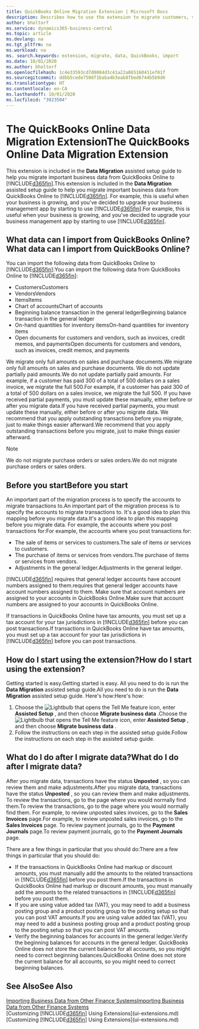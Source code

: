 ```yaml
---
title: QuickBooks Online Migration Extension | Microsoft Docs
description: Describes how to use the extension to migrate customers, vendors, items, and accounts from QuickBooks Online to Business Central.
author: bholtorf
ms.service: dynamics365-business-central
ms.topic: article
ms.devlang: na
ms.tgt_pltfrm: na
ms.workload: na
ms. search.keywords: extension, migrate, data, QuickBooks, import
ms.date: 10/01/2020
ms.author: bholtorf
ms.openlocfilehash: 1c4e33593cd7d0084d3c41a22a865160411ef01f
ms.sourcegitcommit: ddbb5cede750df1baba4b3eab8fbed6744b5b9d6
ms.translationtype: HT
ms.contentlocale: en-CA
ms.lasthandoff: 10/01/2020
ms.locfileid: "3923504"
---
```

# <a name="the-quickbooks-online-data-migration-extension"></a><span data-ttu-id="bc9e7-103">The QuickBooks Online Data Migration Extension</span><span class="sxs-lookup"><span data-stu-id="bc9e7-103">The QuickBooks Online Data Migration Extension</span></span>

<span data-ttu-id="bc9e7-104">This extension is included in the **Data Migration** assisted setup guide to help you migrate important business data from QuickBooks Online to [!INCLUDE[d365fin](includes/d365fin_md.md)].</span><span class="sxs-lookup"><span data-stu-id="bc9e7-104">This extension is included in the **Data Migration** assisted setup guide to help you migrate important business data from QuickBooks Online to [!INCLUDE[d365fin](includes/d365fin_md.md)].</span></span> <span data-ttu-id="bc9e7-105">For example, this is useful when your business is growing, and you've decided to upgrade your business management app by starting to use [!INCLUDE[d365fin](includes/d365fin_md.md)].</span><span class="sxs-lookup"><span data-stu-id="bc9e7-105">For example, this is useful when your business is growing, and you've decided to upgrade your business management app by starting to use [!INCLUDE[d365fin](includes/d365fin_md.md)].</span></span>

## <a name="what-data-can-i-import-from-quickbooks-online"></a><span data-ttu-id="bc9e7-106">What data can I import from QuickBooks Online?</span><span class="sxs-lookup"><span data-stu-id="bc9e7-106">What data can I import from QuickBooks Online?</span></span>

<span data-ttu-id="bc9e7-107">You can import the following data from QuickBooks Online to [!INCLUDE[d365fin](includes/d365fin_md.md)]:</span><span class="sxs-lookup"><span data-stu-id="bc9e7-107">You can import the following data from QuickBooks Online to [!INCLUDE[d365fin](includes/d365fin_md.md)]:</span></span>  

* <span data-ttu-id="bc9e7-108">Customers</span><span class="sxs-lookup"><span data-stu-id="bc9e7-108">Customers</span></span>
* <span data-ttu-id="bc9e7-109">Vendors</span><span class="sxs-lookup"><span data-stu-id="bc9e7-109">Vendors</span></span>
* <span data-ttu-id="bc9e7-110">Items</span><span class="sxs-lookup"><span data-stu-id="bc9e7-110">Items</span></span>
* <span data-ttu-id="bc9e7-111">Chart of accounts</span><span class="sxs-lookup"><span data-stu-id="bc9e7-111">Chart of accounts</span></span>
* <span data-ttu-id="bc9e7-112">Beginning balance transaction in the general ledger</span><span class="sxs-lookup"><span data-stu-id="bc9e7-112">Beginning balance transaction in the general ledger</span></span>
* <span data-ttu-id="bc9e7-113">On-hand quantities for inventory items</span><span class="sxs-lookup"><span data-stu-id="bc9e7-113">On-hand quantities for inventory items</span></span>
* <span data-ttu-id="bc9e7-114">Open documents for customers and vendors, such as invoices, credit memos, and payments</span><span class="sxs-lookup"><span data-stu-id="bc9e7-114">Open documents for customers and vendors, such as invoices, credit memos, and payments</span></span>

<span data-ttu-id="bc9e7-115">We migrate only full amounts on sales and purchase documents.</span><span class="sxs-lookup"><span data-stu-id="bc9e7-115">We migrate only full amounts on sales and purchase documents.</span></span> <span data-ttu-id="bc9e7-116">We do not update partially paid amounts.</span><span class="sxs-lookup"><span data-stu-id="bc9e7-116">We do not update partially paid amounts.</span></span> <span data-ttu-id="bc9e7-117">For example, if a customer has paid 300 of a total of 500 dollars on a sales invoice, we migrate the full 500.</span><span class="sxs-lookup"><span data-stu-id="bc9e7-117">For example, if a customer has paid 300 of a total of 500 dollars on a sales invoice, we migrate the full 500.</span></span> <span data-ttu-id="bc9e7-118">If you have received partial payments, you must update these manually, either before or after you migrate data.</span><span class="sxs-lookup"><span data-stu-id="bc9e7-118">If you have received partial payments, you must update these manually, either before or after you migrate data.</span></span> <span data-ttu-id="bc9e7-119">We recommend that you apply outstanding transactions before you migrate, just to make things easier afterward.</span><span class="sxs-lookup"><span data-stu-id="bc9e7-119">We recommend that you apply outstanding transactions before you migrate, just to make things easier afterward.</span></span>

> [!NOTE]  
> <span data-ttu-id="bc9e7-120">We do not migrate purchase orders or sales orders.</span><span class="sxs-lookup"><span data-stu-id="bc9e7-120">We do not migrate purchase orders or sales orders.</span></span>

## <a name="before-you-start"></a><span data-ttu-id="bc9e7-121">Before you start</span><span class="sxs-lookup"><span data-stu-id="bc9e7-121">Before you start</span></span>

<span data-ttu-id="bc9e7-122">An important part of the migration process is to specify the accounts to migrate transactions to.</span><span class="sxs-lookup"><span data-stu-id="bc9e7-122">An important part of the migration process is to specify the accounts to migrate transactions to.</span></span> <span data-ttu-id="bc9e7-123">It's a good idea to plan this mapping before you migrate data.</span><span class="sxs-lookup"><span data-stu-id="bc9e7-123">It's a good idea to plan this mapping before you migrate data.</span></span> <span data-ttu-id="bc9e7-124">For example, the accounts where you post transactions for:</span><span class="sxs-lookup"><span data-stu-id="bc9e7-124">For example, the accounts where you post transactions for:</span></span>  

* <span data-ttu-id="bc9e7-125">The sale of items or services to customers.</span><span class="sxs-lookup"><span data-stu-id="bc9e7-125">The sale of items or services to customers.</span></span>
* <span data-ttu-id="bc9e7-126">The purchase of items or services from vendors.</span><span class="sxs-lookup"><span data-stu-id="bc9e7-126">The purchase of items or services from vendors.</span></span>  
* <span data-ttu-id="bc9e7-127">Adjustments in the general ledger.</span><span class="sxs-lookup"><span data-stu-id="bc9e7-127">Adjustments in the general ledger.</span></span>  

[!INCLUDE[d365fin](includes/d365fin_md.md)] <span data-ttu-id="bc9e7-128">requires that general ledger accounts have account numbers assigned to them.</span><span class="sxs-lookup"><span data-stu-id="bc9e7-128">requires that general ledger accounts have account numbers assigned to them.</span></span> <span data-ttu-id="bc9e7-129">Make sure that account numbers are assigned to your accounts in QuickBooks Online.</span><span class="sxs-lookup"><span data-stu-id="bc9e7-129">Make sure that account numbers are assigned to your accounts in QuickBooks Online.</span></span>

<span data-ttu-id="bc9e7-130">If transactions in QuickBooks Online have tax amounts, you must set up a tax account for your tax jurisdictions in [!INCLUDE[d365fin](includes/d365fin_md.md)] before you can post transactions.</span><span class="sxs-lookup"><span data-stu-id="bc9e7-130">If transactions in QuickBooks Online have tax amounts, you must set up a tax account for your tax jurisdictions in [!INCLUDE[d365fin](includes/d365fin_md.md)] before you can post transactions.</span></span>

## <a name="how-do-i-start-using-the-extension"></a><span data-ttu-id="bc9e7-131">How do I start using the extension?</span><span class="sxs-lookup"><span data-stu-id="bc9e7-131">How do I start using the extension?</span></span>

<span data-ttu-id="bc9e7-132">Getting started is easy.</span><span class="sxs-lookup"><span data-stu-id="bc9e7-132">Getting started is easy.</span></span> <span data-ttu-id="bc9e7-133">All you need to do is run the **Data Migration** assisted setup guide.</span><span class="sxs-lookup"><span data-stu-id="bc9e7-133">All you need to do is run the **Data Migration** assisted setup guide.</span></span> <span data-ttu-id="bc9e7-134">Here's how:</span><span class="sxs-lookup"><span data-stu-id="bc9e7-134">Here's how:</span></span>

1. <span data-ttu-id="bc9e7-135">Choose the ![Lightbulb that opens the Tell Me feature](media/ui-search/search_small.png "Tell me what you want to do") icon, enter **Assisted Setup** , and then choose **Migrate business data** .</span><span class="sxs-lookup"><span data-stu-id="bc9e7-135">Choose the ![Lightbulb that opens the Tell Me feature](media/ui-search/search_small.png "Tell me what you want to do") icon, enter **Assisted Setup** , and then choose **Migrate business data** .</span></span>
2. <span data-ttu-id="bc9e7-136">Follow the instructions on each step in the assisted setup guide.</span><span class="sxs-lookup"><span data-stu-id="bc9e7-136">Follow the instructions on each step in the assisted setup guide.</span></span>

## <a name="what-do-i-do-after-i-migrate-data"></a><span data-ttu-id="bc9e7-137">What do I do after I migrate data?</span><span class="sxs-lookup"><span data-stu-id="bc9e7-137">What do I do after I migrate data?</span></span>

<span data-ttu-id="bc9e7-138">After you migrate data, transactions have the status **Unposted** , so you can review them and make adjustments.</span><span class="sxs-lookup"><span data-stu-id="bc9e7-138">After you migrate data, transactions have the status **Unposted** , so you can review them and make adjustments.</span></span> <span data-ttu-id="bc9e7-139">To review the transactions, go to the page where you would normally find them.</span><span class="sxs-lookup"><span data-stu-id="bc9e7-139">To review the transactions, go to the page where you would normally find them.</span></span> <span data-ttu-id="bc9e7-140">For example, to review unposted sales invoices, go to the **Sales Invoices** page.</span><span class="sxs-lookup"><span data-stu-id="bc9e7-140">For example, to review unposted sales invoices, go to the **Sales Invoices** page.</span></span> <span data-ttu-id="bc9e7-141">To review payment journals, go to the **Payment Journals** page.</span><span class="sxs-lookup"><span data-stu-id="bc9e7-141">To review payment journals, go to the **Payment Journals** page.</span></span>  

<span data-ttu-id="bc9e7-142">There are a few things in particular that you should do:</span><span class="sxs-lookup"><span data-stu-id="bc9e7-142">There are a few things in particular that you should do:</span></span>

* <span data-ttu-id="bc9e7-143">If the transactions in QuickBooks Online had markup or discount amounts, you must manually add the amounts to the related transactions in [!INCLUDE[d365fin](includes/d365fin_md.md)] before you post them.</span><span class="sxs-lookup"><span data-stu-id="bc9e7-143">If the transactions in QuickBooks Online had markup or discount amounts, you must manually add the amounts to the related transactions in [!INCLUDE[d365fin](includes/d365fin_md.md)] before you post them.</span></span>
* <span data-ttu-id="bc9e7-144">If you are using value added tax (VAT), you may need to add a business posting group and a product posting group to the posting setup so that you can post VAT amounts.</span><span class="sxs-lookup"><span data-stu-id="bc9e7-144">If you are using value added tax (VAT), you may need to add a business posting group and a product posting group to the posting setup so that you can post VAT amounts.</span></span>
* <span data-ttu-id="bc9e7-145">Verify the beginning balances for accounts in the general ledger.</span><span class="sxs-lookup"><span data-stu-id="bc9e7-145">Verify the beginning balances for accounts in the general ledger.</span></span> <span data-ttu-id="bc9e7-146">QuickBooks Online does not store the current balance for all accounts, so you might need to correct beginning balances.</span><span class="sxs-lookup"><span data-stu-id="bc9e7-146">QuickBooks Online does not store the current balance for all accounts, so you might need to correct beginning balances.</span></span>

## <a name="see-also"></a><span data-ttu-id="bc9e7-147">See Also</span><span class="sxs-lookup"><span data-stu-id="bc9e7-147">See Also</span></span>

[<span data-ttu-id="bc9e7-148">Importing Business Data from Other Finance Systems</span><span class="sxs-lookup"><span data-stu-id="bc9e7-148">Importing Business Data from Other Finance Systems</span></span>](across-import-data-configuration-packages.md)  
<span data-ttu-id="bc9e7-149">[Customizing [!INCLUDE[d365fin](includes/d365fin_md.md)] Using Extensions](ui-extensions.md)</span><span class="sxs-lookup"><span data-stu-id="bc9e7-149">[Customizing [!INCLUDE[d365fin](includes/d365fin_md.md)] Using Extensions](ui-extensions.md)</span></span>  
